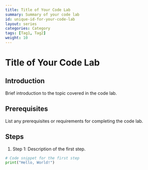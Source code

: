 ```yaml
---
title: Title of Your Code Lab
summary: Summary of your code lab
id: unique-id-for-your-code-lab
layout: series
categories: Category
tags: [Tag1, Tag2]
weight: 10
---
```


# Title of Your Code Lab

## Introduction
Brief introduction to the topic covered in the code lab.

## Prerequisites
List any prerequisites or requirements for completing the code lab.

## Steps
1. Step 1: Description of the first step.
```python
# Code snippet for the first step
print("Hello, World!")
